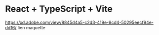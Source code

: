 # React + TypeScript + Vite
https://xd.adobe.com/view/8845d4a5-c2d3-419e-9cd4-50295eecf94e-dd16/
lien maquette